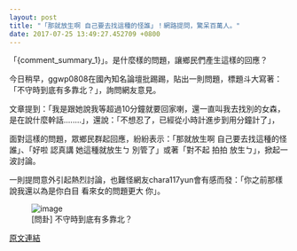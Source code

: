 ```yaml
---
layout: post
title: "「那就放生啊 自己要去找這種的怪誰」！網路提問，驚呆百萬人。"
date: 2017-07-25 13:49:27.452709 +0800
---
```


「{comment_summary_1}」。是什麼樣的問題，讓鄉民們產生這樣的回應？

今日稍早，ggwp0808在國內知名論壇批踢踢，貼出一則問題，標題斗大寫著：「不守時到底有多靠北？」，詢問網友意見。

文章提到：「我是跟她說我等超過10分鐘就要回家喇，還一直叫我去找別的女森，是在說什麼幹話........」，還說：「不想忍了，已經從小時計進步到用分鐘計了」，

面對這樣的問題，眾鄉民群起回應，紛紛表示：「那就放生啊 自己要去找這種的怪誰」、「好啦 認真講 她這種就放生ㄅ 別管了」或著「對不起 拍拍 放生ㄅ」，掀起一波討論。

一則提問意外引起熱烈討論，也難怪網友chara117yun會有感而發：「你之前那樣說我還以為是你白目 看來女的問題更大 你」。

<figure>
<img src="http://i.imgur.com/VozFnDC.jpg" alt="image">
<figcaption>
[問卦] 不守時到底有多靠北？
</figcaption>
</figure>

<a href = "https://www.ptt.cc/bbs/Gossiping/M.1500925858.A.679.html">原文連結</a>

